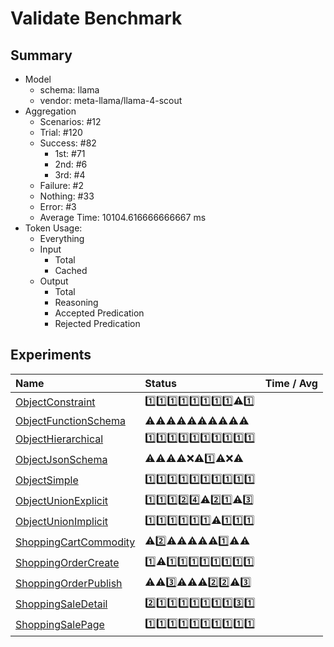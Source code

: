 # Validate Benchmark
## Summary
  - Model
    - schema: llama
    - vendor: meta-llama/llama-4-scout
  - Aggregation
    - Scenarios: #12
    - Trial: #120
    - Success: #82
      - 1st: #71
      - 2nd: #6
      - 3rd: #4
    - Failure: #2
    - Nothing: #33
    - Error: #3
    - Average Time: 10104.616666666667 ms
  - Token Usage:
    - Everything
    - Input
      - Total
      - Cached
    - Output
      - Total
      - Reasoning
      - Accepted Predication
      - Rejected Predication

## Experiments
Name | Status | Time / Avg
:----|:-------|------------:
[ObjectConstraint](./ObjectConstraint/README.md) | 1️⃣1️⃣1️⃣1️⃣1️⃣1️⃣1️⃣1️⃣⚠️1️⃣
[ObjectFunctionSchema](./ObjectFunctionSchema/README.md) | ⚠️⚠️⚠️⚠️⚠️⚠️⚠️⚠️⚠️⚠️
[ObjectHierarchical](./ObjectHierarchical/README.md) | 1️⃣1️⃣1️⃣1️⃣1️⃣1️⃣1️⃣1️⃣1️⃣1️⃣
[ObjectJsonSchema](./ObjectJsonSchema/README.md) | ⚠️⚠️⚠️⚠️❌⚠️1️⃣⚠️❌⚠️
[ObjectSimple](./ObjectSimple/README.md) | 1️⃣1️⃣1️⃣1️⃣1️⃣1️⃣1️⃣1️⃣1️⃣1️⃣
[ObjectUnionExplicit](./ObjectUnionExplicit/README.md) | 1️⃣1️⃣1️⃣2️⃣4️⃣⚠️2️⃣1️⃣⚠️3️⃣
[ObjectUnionImplicit](./ObjectUnionImplicit/README.md) | 1️⃣1️⃣1️⃣1️⃣1️⃣1️⃣⚠️1️⃣1️⃣1️⃣
[ShoppingCartCommodity](./ShoppingCartCommodity/README.md) | ⚠️2️⃣⚠️⚠️⚠️⚠️⚠️1️⃣⚠️⚠️
[ShoppingOrderCreate](./ShoppingOrderCreate/README.md) | 1️⃣⚠️1️⃣1️⃣1️⃣1️⃣1️⃣1️⃣1️⃣1️⃣
[ShoppingOrderPublish](./ShoppingOrderPublish/README.md) | ⚠️⚠️3️⃣⚠️⚠️⚠️2️⃣2️⃣⚠️3️⃣
[ShoppingSaleDetail](./ShoppingSaleDetail/README.md) | 2️⃣1️⃣1️⃣1️⃣1️⃣1️⃣1️⃣1️⃣3️⃣1️⃣
[ShoppingSalePage](./ShoppingSalePage/README.md) | 1️⃣1️⃣1️⃣1️⃣1️⃣1️⃣1️⃣1️⃣1️⃣1️⃣